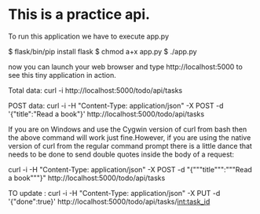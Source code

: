 # This is a practice api.

To run this application we have to execute app.py

$ flask/bin/pip install flask
$ chmod a+x app.py
$ ./app.py

now you can launch your web browser and type http://localhost:5000 to see this tiny application in action.

Total data: curl -i http://localhost:5000/todo/api/tasks

POST data: curl -i -H "Content-Type: application/json" -X POST -d '{"title":"Read a book"}' http://localhost:5000/todo/api/tasks

If you are on Windows and use the Cygwin version of curl from bash then the above command will work just fine.However, if you are using the native version of curl from the regular command prompt there is a little dance that needs to be done to send double quotes inside the body of a request:

curl -i -H "Content-Type: application/json" -X POST -d "{"""title""":"""Read a book"""}" http://localhost:5000/todo/api/tasks

TO update : curl -i -H "Content-Type: application/json" -X PUT -d '{"done":true}' http://localhost:5000/todo/api/tasks/<int:task_id>
